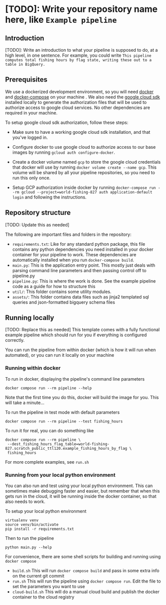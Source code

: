 # [TODO]: Write your repository name here, like `Example pipeline`

## Introduction

[TODO]: Write an introduction to what your pipeline is supposed to do, at a high level, in one sentence. 
For example, you could write `This pipeline computes total fishing hours by flag state, writing these out to a table in BigQuery.`

## Prerequisites

We use a dockerized development environment, so you will need [docker](https://www.docker.com/)  and [docker-compose](https://docs.docker.com/compose/) on your machine . We also need the [google cloud sdk](https://cloud.google.com/sdk/) installed locally to generate the authorization files that will be used to authorize access to google cloud services. No other dependencies are required in your machine.

To setup google cloud sdk authorization, follow these steps:

* Make sure to have a working google cloud sdk installation, and that you've logged in.

* Configure docker to use google cloud to authorize access to our base images by running `gcloud auth configure-docker`.

* Create a docker volume named `gcp` to store the google cloud credentials that docker will use by running `docker volume create --name gcp`. This volume will be shared by all your pipeline repositories, so you need to run this only once.

* Setup GCP authorization inside docker by running `docker-compose run --rm gcloud --project=world-fishing-827 auth application-default login` and following the instructions.

## Repository structure
[TODO: Update this as needed]

The following are important files and folders in the repository:

* `requirements.txt`: Like for any standard python package, this file contains any python dependencies you need installed in your docker container for your pipeline to work. These dependencies are automatically installed when you run `docker-compose build`.
* `main.py`: This is the application entry point.   This mostly just deals with parsing command line parameters and then passing control off to pipeline.py
* `pipeline.py`: This is where the work is done. See the example pipeline code as a guide for how to structure this
* `util/`: This folder contains some utility modules. 
* `assets/`: This folder contains data files such as jinja2 templated sql queries and json-formatted bigquery schema files 

## Running locally
[TODO: Replace this as needed]
This template comes with a fully functional example pipeline which should run for you if everything is configured correctly.

You can run the pipeline from within docker (which is how it will run when automated), or you can run it locally on your machine

### Running within docker
To run in docker, displaying the pipeline's command line parameters 
```console
docker compose run --rm pipeline --help
```
Note that the first time you do this, docker will build the image for you. This will take a minute...

To run the pipeline in test mode with default parameters
```console
docker compose run --rm pipeline --test fishing_hours
```

To run it for real, you can do something like
```console
docker compose run --rm pipeline \
 --dest_fishing_hours_flag_table=world-fishing-827.scratch_public_ttl120.example_fishing_hours_by_flag \
 fishing_hours
```

For more complete examples, see `run.sh`

### Running from your local python environment

You can also run and test using your local python environment.   This can sometimes make debugging faster and easier, but remember that when this gets run in the cloud, it will be running inside the docker container, so that also needs to work.

To setup your local python environment
```console
virtualenv venv
source venv/bin/activate
pip install -r requirements.txt
```

Then to run the pipeline
```console
python main.py --help
```

For convenience, there are some shell scripts for building and running using `docker compose`
+ `build.sh`    This will run `docker compose build` and pass in some extra info on the current git commit
+ `run.sh`      This will run the pipeline using `docker compose run`.  Edit the file to set the parameters you want to use
+ `cloud-build.sh` This will do a manual cloud build and publish the docker container to the cloud registry


